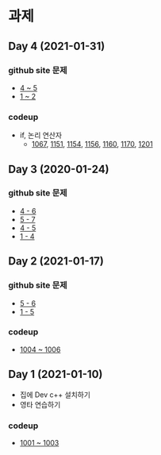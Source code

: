 # 과제

## Day 4 (2021-01-31)

### github site 문제
* [4 ~ 5](../03_Condition/test/test02/README.md)
* [1 ~ 2](../03_Condition/test/test05/README.md)

### codeup

* if, 논리 연산자
	* [1067](https://codeup.kr/problem.php?id=1067), [1151](https://codeup.kr/problem.php?id=1151), [1154](https://codeup.kr/problem.php?id=1154), [1156](https://codeup.kr/problem.php?id=1156), [1160](https://codeup.kr/problem.php?id=1160), [1170](https://codeup.kr/problem.php?id=1170), [1201](https://codeup.kr/problem.php?id=1201)

## Day 3 (2020-01-24)

### github site 문제
* [4 - 6](../02_Variable/test/test02/README.md)
* [5 - 7](../02_Variable/test/test03/README.md)
* [4 - 5](../02_Variable/test/test04/README.md)
* [1 - 4](../02_Variable/test/test05/README.md)

## Day 2 (2021-01-17)

### github site 문제
* [5 - 6](../02_Variable/test/test01/README.md)
* [1 - 5](../02_Variable/test/test02/README.md)

### codeup
* [1004 ~ 1006](https://codeup.kr/problemsetsol.php?psid=9)

## Day 1 (2021-01-10) 
* 집에 Dev c++ 설치하기
* 영타 연습하기   

### codeup
* [1001 ~ 1003](https://codeup.kr/problemsetsol.php?psid=9)





